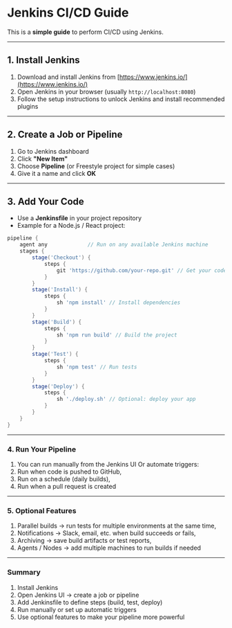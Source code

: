 # Jenkins CI/CD Guide

This is a **simple guide** to perform CI/CD using Jenkins.

---

## 1. Install Jenkins

1. Download and install Jenkins from [https://www.jenkins.io/](https://www.jenkins.io/)  
2. Open Jenkins in your browser (usually `http://localhost:8080`)  
3. Follow the setup instructions to unlock Jenkins and install recommended plugins  

---

## 2. Create a Job or Pipeline

1. Go to Jenkins dashboard  
2. Click **"New Item"**  
3. Choose **Pipeline** (or Freestyle project for simple cases)  
4. Give it a name and click **OK**  

---

## 3. Add Your Code

- Use a **Jenkinsfile** in your project repository  
- Example for a Node.js / React project:

```groovy
pipeline {
    agent any             // Run on any available Jenkins machine
    stages {
        stage('Checkout') {
            steps {
                git 'https://github.com/your-repo.git' // Get your code
            }
        }
        stage('Install') {
            steps {
                sh 'npm install' // Install dependencies
            }
        }
        stage('Build') {
            steps {
                sh 'npm run build' // Build the project
            }
        }
        stage('Test') {
            steps {
                sh 'npm test' // Run tests
            }
        }
        stage('Deploy') {
            steps {
                sh './deploy.sh' // Optional: deploy your app
            }
        }
    }
}
```

---

### 4. Run Your Pipeline

1. You can run manually from the Jenkins UI Or automate triggers:
2. Run when code is pushed to GitHub, 
3. Run on a schedule (daily builds), 
4. Run when a pull request is created

---

### 5. Optional Features

1. Parallel builds → run tests for multiple environments at the same time, 
2. Notifications → Slack, email, etc. when build succeeds or fails, 
3. Archiving → save build artifacts or test reports, 
4. Agents / Nodes → add multiple machines to run builds if needed

---

### Summary

1. Install Jenkins
2. Open Jenkins UI → create a job or pipeline
3. Add Jenkinsfile to define steps (build, test, deploy)
4. Run manually or set up automatic triggers
5. Use optional features to make your pipeline more powerful




